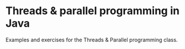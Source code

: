 # Threads & parallel programming in Java

Examples and exercises for the Threads &amp; Parallel programming class.


